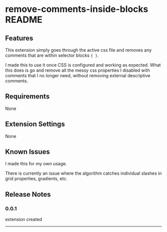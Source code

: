 # remove-comments-inside-blocks README

## Features

This extension simply goes through the active css file and removes any comments that are within selector blocks `{ }`.

I made this to use it once CSS is configured and working as expected. What this does is go and remove all the messy css properties I disabled with comments that I no longer need, without removing external descriptive comments.

## Requirements

None

## Extension Settings

None

## Known Issues

I made this for my own usage.

There is currently an issue where the algorithm catches individual slashes in grid properties, gradients, etc.

## Release Notes

### 0.0.1

extension created

---
